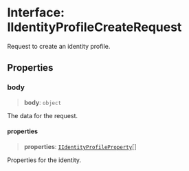 # Interface: IIdentityProfileCreateRequest

Request to create an identity profile.

## Properties

### body

> **body**: `object`

The data for the request.

#### properties

> **properties**: [`IIdentityProfileProperty`](IIdentityProfileProperty.md)[]

Properties for the identity.
